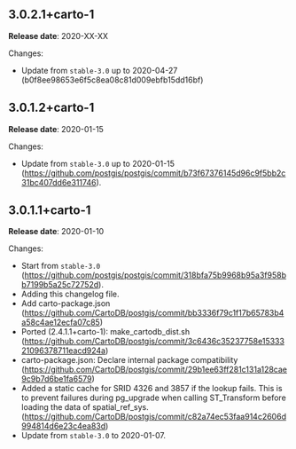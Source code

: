 ## 3.0.2.1+carto-1

**Release date**: 2020-XX-XX

Changes:
- Update from `stable-3.0` up to 2020-04-27 (b0f8ee98653e6f5c8ea08c81d009ebfb15dd16bf)

## 3.0.1.2+carto-1

**Release date**: 2020-01-15

Changes:
- Update from `stable-3.0` up to 2020-01-15 (https://github.com/postgis/postgis/commit/b73f67376145d96c9f5bb2c31bc407dd6e311746).


## 3.0.1.1+carto-1

**Release date**: 2020-01-10

Changes:
- Start from `stable-3.0` (https://github.com/postgis/postgis/commit/318bfa75b9968b95a3f958bb7199b5a25c72752d).
- Adding this changelog file.
- Add carto-package.json (https://github.com/CartoDB/postgis/commit/bb3336f79c1f17b65783b4a58c4ae12ecfa07c85)
- Ported (2.4.1.1+carto-1): make_cartodb_dist.sh (https://github.com/CartoDB/postgis/commit/3c6436c35237758e1533321096378711eacd924a)
- carto-package.json: Declare internal package compatibility (https://github.com/CartoDB/postgis/commit/29b1ee63ff281c131a128cae9c9b7d6be1fa6579)
- Added a static cache for SRID 4326 and 3857 if the lookup fails. This is to prevent failures during pg_upgrade when calling ST_Transform before loading the data of spatial_ref_sys. (https://github.com/CartoDB/postgis/commit/c82a74ec53faa914c2606d994814d6e23c4ea83d)
- Update from `stable-3.0` to 2020-01-07.

